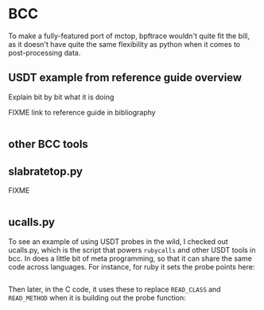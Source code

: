 # BCC

To make a fully-featured port of mctop, bpftrace wouldn't quite fit the bill,
as it doesn't have quite the same flexibility as python when it comes to
post-processing data.

## USDT example from reference guide overview

Explain bit by bit what it is doing

FIXME link to reference guide in bibliography

```{.c include=src/bcc/docs/reference_guide.md startLine=234 endLine=241}
```

## other BCC tools 

## slabratetop.py


FIXME 
```{.awk include=src/bpf-perf-tools-book/originals/Ch14_Kernel/slabratetop.bt startLine=39 endLine=40}
```

## ucalls.py

To see an example of using USDT probes in the wild, I checked out ucalls.py,
which is the script that powers `rubycalls` and other USDT tools in bcc. In
does a little bit of meta programming, so that it can share the same code
across languages. For instance, for ruby it sets the probe points here:

```{.python include=src/bcc/tools/lib/ucalls.py startLine=77 endLine=82}
```

Then later, in the C code, it uses these to replace `READ_CLASS` and
`READ_METHOD` when it is building out the probe function:


```{.c include=src/bcc/tools/lib/ucalls.py startLine=138 endLine=160}
```
